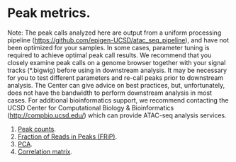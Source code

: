 # Peak metrics. 

Note: The peak calls analyzed here are output from a uniform processing pipeline (https://github.com/epigen-UCSD/atac_seq_pipeline), and have not been optimized for your samples. In some cases, parameter tuning is required to achieve optimal peak call results. We recommend that you closely examine peak calls on a genome browser together with your signal tracks (*.bigwig) before using in downstream analysis. It may be necessary for you to test different parameters and re-call peaks prior to downstream analysis. The Center can give advice on best practices, but, unfortunately, does not have the bandwidth to perform downstream   analysis   in  most  cases.   For  additional  bioinformatics   support,   we  recommend contacting the UCSD Center for Computational Biology & Bioinformatics (http://compbio.ucsd.edu/) which can provide ATAC-seq analysis services. 

1. [Peak counts](05_peak/05a_peakcounts.md). 
2. [Fraction of Reads in Peaks (FRiP)](05_peak/05b_FRiP.md). 
3. [PCA](05_peak/05c_pca.md).
4. [Correlation matrix](05_peak/05d_cor.md).
